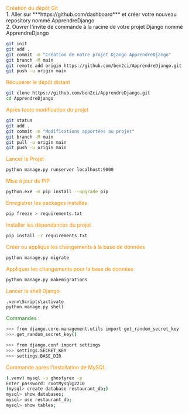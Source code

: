 <div style="margin-bottom: 0.1em;">
<span style="color: darkorange;">Création du dépôt Git</span><br>
1. Aller sur ***https://github.com/dashboard*** et créer votre nouveau
repository nommé ApprendreDjango<br>
2. Ouvrer l'invite de commande à la racine de votre projet Django
nommé ApprendreDjango
</div>

```bash
git init
git add .
git commit -m "Création de notre projet Django ApprendreDjango"
git branch -M main
git remote add origin https://github.com/ben2ci/ApprendreDjango.git
git push -u origin main
```

<div style="color: darkorange; margin-bottom: 0.1em;">
Récupérer le dépôt distant
</div>

```bash
git clone https://github.com/ben2ci/ApprendreDjango.git
cd ApprendreDjango
```

<div style="color: darkorange; margin-bottom: 0.1em;">
Après toute modification du projet
</div>

```bash
git status
git add .
git commit -m "Modifications apportées au projet"
git branch -M main
git pull -u origin main
git push -u origin main
```

<div style="color: darkorange; margin-bottom: 0.1em;">
Lancer le Projet
</div>

```bash
python manage.py runserver localhost:9000
```

<div style="color: darkorange; margin-bottom: 0.1em;">
Mise à jour de PIP
</div>

```bash
python.exe -m pip install --upgrade pip
```
<div style="color: darkorange; margin-bottom: 0.1em;">
Enregistrer les packages installés
</div>

```bash
pip freeze > requirements.txt
```

<div style="color: darkorange; margin-bottom: 0.1em;">
Installer les dépendances du projet
</div>

```bash
pip install -r requirements.txt
```

<div style="color: darkorange; margin-bottom: 0.1em;">
Créer ou applique les changements à la base de données
</div>

```bash
python manage.py migrate
```
<div style="color: darkorange; margin-bottom: 0.1em;">
Appliquer les changements pour la base de données
</div>

```bash
python manage.py makemigrations
```

<div style="color: darkorange; margin-bottom: 0.1em;">
Lancer le shell Django
</div>

```bash
.venv\Scripts\activate
python manage.py shell
```

<div style="color: forestgreen; margin-bottom: 0.1em;">
Commandes :
</div>

```bash
>>> from django.core.management.utils import get_random_secret_key
>>> get_random_secret_key()

>>> from django.conf import settings
>>> settings.SECRET_KEY
>>> settings.BASE_DIR
```

<div style="color: darkorange; margin-bottom: 0.1em;">
Commande après l'installation de MySQL
</div>

```bash
(.venv) mysql -u ghostyrex -p
Enter password: rootMysql@2210
(mysql> create database restaurant_db;)
mysql> show databases;
mysql> use restaurant_db;
mysql> show tables;
```